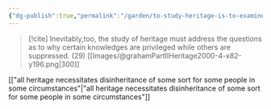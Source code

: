 ```yaml
---
{"dg-publish":true,"permalink":"/garden/to-study-heritage-is-to-examine-why-some-inheritances-are-more-privileged-than-others/","created":"2024-07-10T11:13:43.003+08:00","updated":"2024-07-23T10:10:52.317+08:00"}
---
```


> [!cite] Inevitably,too, the study of heritage must address the questions as to why certain knowledges are privileged while others are suppressed. (29) [[Images/@grahamPartIIHeritage2000-4-x82-y196.png|300]]

[["all heritage necessitates disinheritance of some sort for some people in some circumstances"\|"all heritage necessitates disinheritance of some sort for some people in some circumstances"]]

